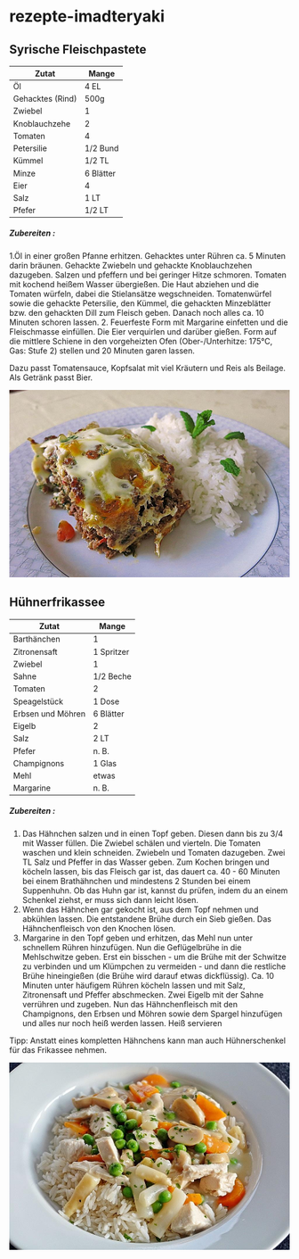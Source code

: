 # rezepte-imadteryaki

## Syrische Fleischpastete
| Zutat          | Mange    | 
|----------------|----------|
| Öl             | 4 EL     |
|Gehacktes (Rind)| 500g     |
|Zwiebel         | 1        |
|Knoblauchzehe   | 2        |
|Tomaten         | 4        |
|Petersilie      |1/2 Bund  |
|Kümmel          | 1/2 TL   |
|Minze           | 6 Blätter|
|Eier            | 4        |
|Salz            | 1 LT     |
|Pfefer          | 1/2 LT   |

##### Zubereiten :
1.Öl in einer großen Pfanne erhitzen. Gehacktes unter Rühren ca. 5 Minuten darin bräunen. Gehackte Zwiebeln und gehackte Knoblauchzehen dazugeben. Salzen und pfeffern und bei geringer Hitze schmoren.
Tomaten mit kochend heißem Wasser übergießen. Die Haut abziehen und die Tomaten würfeln, dabei die Stielansätze wegschneiden. Tomatenwürfel sowie die gehackte Petersilie, den Kümmel, die gehackten Minzeblätter bzw. den gehackten Dill zum Fleisch geben. Danach noch alles ca. 10 Minuten schoren lassen.
2. Feuerfeste Form mit Margarine einfetten und die Fleischmasse einfüllen. Die Eier verquirlen und darüber gießen. Form auf die mittlere Schiene in den vorgeheizten Ofen (Ober-/Unterhitze: 175°C, Gas: Stufe 2) stellen und 20 Minuten garen lassen.

 Dazu passt Tomatensauce, Kopfsalat mit viel Kräutern und Reis als Beilage. Als Getränk passt Bier.

![Syrische Fleischpastete](./syrische-fleischpastete.jpg)


## Hühnerfrikassee
| Zutat           | Mange     | 
|-----------------|-----------|
| Barthänchen     | 1         |
|Zitronensaft     | 1 Spritzer|
|Zwiebel          | 1         |
|Sahne            | 1/2 Beche |
|Tomaten          | 2         |
|Speagelstück     | 1 Dose    |
|Erbsen und Möhren| 6 Blätter |
|Eigelb           | 2         |
|Salz             | 2 LT      |
|Pfefer           | n. B.     |
|Champignons      | 1 Glas    |
| Mehl            | etwas     |
|Margarine        | n. B.     |

##### Zubereiten :

1. Das Hähnchen salzen und in einen Topf geben. Diesen dann bis zu 3/4 mit Wasser füllen. Die Zwiebel schälen und vierteln. Die Tomaten waschen und klein schneiden. Zwiebeln und Tomaten dazugeben. Zwei TL Salz und Pfeffer in das Wasser geben. Zum Kochen bringen und köcheln lassen, bis das Fleisch gar ist, das dauert ca. 40 - 60 Minuten bei einem Brathähnchen und mindestens 2 Stunden bei einem Suppenhuhn. Ob das Huhn gar ist, kannst du prüfen, indem du an einem Schenkel ziehst, er muss sich dann leicht lösen.
2. Wenn das Hähnchen gar gekocht ist, aus dem Topf nehmen und abkühlen lassen. Die entstandene Brühe durch ein Sieb gießen. Das Hähnchenfleisch von den Knochen lösen.
3. Margarine in den Topf geben und erhitzen, das Mehl nun unter schnellem Rühren hinzufügen. Nun die Geflügelbrühe in die Mehlschwitze geben. Erst ein bisschen - um die Brühe mit der Schwitze zu verbinden und um Klümpchen zu vermeiden - und dann die restliche Brühe hineingießen (die Brühe wird darauf etwas dickflüssig). Ca. 10 Minuten unter häufigem Rühren köcheln lassen und mit Salz, Zitronensaft und Pfeffer abschmecken. Zwei Eigelb mit der Sahne verrühren und zugeben. Nun das Hähnchenfleisch mit den Champignons, den Erbsen und Möhren sowie dem Spargel hinzufügen und alles nur noch heiß werden lassen. Heiß servieren

Tipp: Anstatt eines kompletten Hähnchens kann man auch Hühnerschenkel für das Frikassee nehmen.

![Hühnerfrikassee](huehnerfrikassee.jpg)